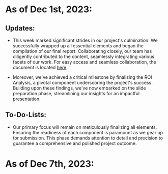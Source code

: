 # As of Dec 1st, 2023:
## Updates:
- This week marked significant strides in our project's culmination. We successfully wrapped up all essential elements and began the compilation of our final report. Collaborating closely, our team has diligently contributed to the content, seamlessly integrating various facets of our work. For easy access and seamless collaboration, the document is located [here](https://docs.google.com/document/d/1sO2yizNWc-F51eoD9gPide3BTS78NSWetNMMY3FJ-qk/edit?usp=sharing).

- Moreover, we've achieved a critical milestone by finalizing the ROI Analysis, a pivotal component underscoring the project's success. Building upon these findings, we've now embarked on the slide preparation phase, streamlining our insights for an impactful presentation.

## To-Do-Lists:
- Our primary focus will remain on meticulously finalizing all elements. Ensuring the readiness of each component is paramount as we gear up for submission. This phase demands attention to detail and precision to guarantee a comprehensive and polished project outcome.

# As of Dec 7th, 2023:

